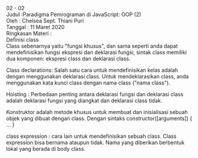 <html>
02 - 02<br>
Judul :Paradigma Pemrograman di JavaScript: OOP (2) <br>
Oleh : Chelsea Sept. Thiani Puri<br>
Tanggal : 11 Maret 2020<br>
Ringkasan Materi : <br>
Definisi class<br>
Class sebenarnya yaitu "fungsi khusus", dan sama seperti anda dapat mendefinisikan fungsi ekspresi dan deklarasi fungsi,
sintak class memiliki dua komponen: ekspresi class dan deklarasi class.

Class declarations: Salah satu cara untuk mendefinisikan kelas adalah dengan menggunakan deklarasi class. Untuk mendeklarasikan class, 
anda menggunakan kata kunci class dengan nama class ("nama class").

Hoisting : Perbedaan penting antara deklarasi fungsi dan deklarasi class adalah deklarasi fungsi yang diangkat dan deklarasi class tidak.

Konstruktor adalah metode khusus untuk membuat dan inisialisasi sebuah objek yang dibuat dengan class.
Dengan sintaks constructor([arguments]) { ... }

class expression : cara lain untuk mendefinisikan sebuah class. Class expression bisa bernama ataupun tidak. Nama yang diberikan berbentuk lokal yang berada di body class.
</html>
